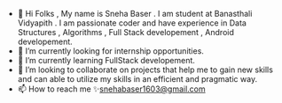 - 👋 Hi Folks , 
  My name is Sneha Baser . I am student at Banasthali Vidyapith . I am passionate coder and have experience in Data Structures , Algorithms , Full Stack developement , Android developement.
- 👀 I’m currently looking for internship opportunities.
- 🌱 I’m currently learning FullStack developement.
- 💞️ I’m looking to collaborate on projects that help me to gain new skills and can able to utilize my skills in an efficient and pragmatic way.
- 📫 How to reach me 
✨snehabaser1603@gmail.com

<!---
sneha-baser/sneha-baser is a ✨ special ✨ repository because its `README.md` (this file) appears on your GitHub profile.
You can click the Preview link to take a look at your changes.
--->
